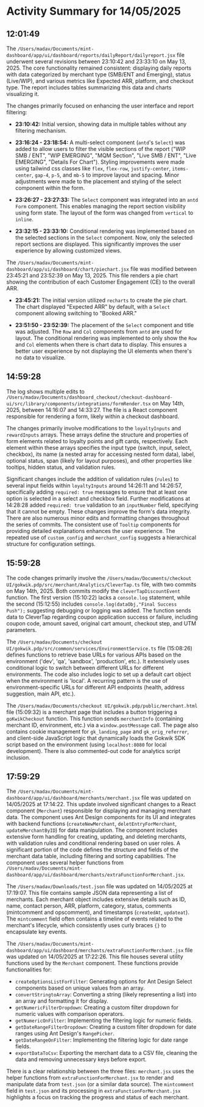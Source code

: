 # Activity Summary for 14/05/2025

## 12:01:49
The `/Users/madav/Documents/mint-dashboard/app/ui/dashboard/reports/dailyReport/dailyreport.jsx` file underwent several revisions between 23:10:42 and 23:33:10 on May 13, 2025.  The core functionality remained consistent: displaying daily reports with data categorized by merchant type (SMB/ENT and Emerging), status (Live/WIP), and various metrics like Expected ARR, platform, and checkout type.  The report includes tables summarizing this data and charts visualizing it.

The changes primarily focused on enhancing the user interface and report filtering:

* **23:10:42:** Initial version, showing data in multiple tables without any filtering mechanism.

* **23:16:24 - 23:18:54:**  A multi-select component (`antd`'s `Select`) was added to allow users to filter the visible sections of the report ("WIP SMB / ENT", "WIP EMERGING", "MQM Section", "Live SMB / ENT", "Live EMERGING", "Details For Chart").  Styling improvements were made using tailwind css classes like `flex`, `flex-row`, `justify-center`, `items-center`, `gap-4`, `p-5`, and `mb-5`  to improve layout and spacing. Minor adjustments were made to the placement and styling of the select component within the form.

* **23:26:27 - 23:27:33:** The `Select` component was integrated into an `antd` `Form` component. This enables managing the report section visibility using form state. The layout of the form was changed from `vertical` to `inline`.

* **23:32:15 - 23:33:10:** Conditional rendering was implemented based on the selected sections in the `Select` component. Now, only the selected report sections are displayed. This significantly improves the user experience by allowing customized views.

The `/Users/madav/Documents/mint-dashboard/app/ui/dashboard/chart/piechart.jsx` file was modified between 23:45:21 and 23:52:39 on May 13, 2025.  This file renders a pie chart showing the contribution of each Customer Engagement (CE) to the overall ARR.

* **23:45:21:**  The initial version utilized `recharts` to create the pie chart. The chart displayed "Expected ARR" by default, with a `Select` component allowing switching to "Booked ARR."


* **23:51:50 - 23:52:39:** The placement of the `Select` component and title was adjusted.  The `Row` and `Col` components from `antd` are used for layout.  The conditional rendering was implemented to only show the `Row` and `Col` elements when there is chart data to display.  This ensures a better user experience by not displaying the UI elements when there's no data to visualize.


## 14:59:28
The log shows multiple edits to `/Users/madav/Documents/dashboard_checkout/checkout-dashboard-ui/src/library/components/integrations/formRender.tsx`  on May 14th, 2025, between 14:16:07 and 14:33:27.  The file is a React component responsible for rendering a form, likely within a checkout dashboard.

The changes primarily involve modifications to the `loyaltyInputs` and `rewardInputs` arrays. These arrays define the structure and properties of form elements related to loyalty points and gift cards, respectively.  Each element within these arrays specifies the input type (switch, input, select, checkbox), its name (a nested array for accessing nested form data), label, optional status, span (likely for layout purposes), and other properties like tooltips, hidden status, and validation rules.

Significant changes include the addition of validation rules (`rules`) to several input fields within `loyaltyInputs` around 14:26:11 and 14:26:57,  specifically adding `required: true` messages to ensure that at least one option is selected in a select and checkbox field. Further modifications at 14:28:28 added `required: true` validation to an `inputNumber` field, specifying that it cannot be empty.  These changes improve the form's data integrity. There are also numerous minor edits and formatting changes throughout the series of commits.  The consistent use of `Tooltip` components for providing detailed explanations enhances the user experience.  The repeated use of  `custom_config` and `merchant_config` suggests a hierarchical structure for configuration settings.


## 15:59:28
The code changes primarily involve the `/Users/madav/Documents/checkout UI/gokwik.pdp/src/merchant/Analytics/CleverTap.ts` file,  with two commits on May 14th, 2025.  Both commits modify the `cleverTapDiscountEvent` function. The first version (15:10:22) lacks a `console.log` statement, while the second (15:12:55) includes  `console.log(dataObj,"Final Success Push");` suggesting debugging or logging was added.  The function sends data to CleverTap regarding coupon application success or failure,  including coupon code, amount saved, original cart amount, checkout step, and UTM parameters.

The `/Users/madav/Documents/checkout UI/gokwik.pdp/src/common/services/EnvironmentService.ts` file (15:08:26) defines functions to retrieve base URLs for various APIs based on the environment ('dev', 'qa', 'sandbox', 'production', etc.).  It extensively uses conditional logic to switch between different URLs for different environments.  The code also includes logic to set up a default cart object when the environment is 'local'.  A recurring pattern is the use of environment-specific URLs for different API endpoints (health, address suggestion, main API, etc.).

The `/Users/madav/Documents/checkout UI/gokwik.pdp/public/merchant.html` file (15:09:32) is a merchant page that includes a button triggering a `goKwikCheckout` function. This function sends `merchantInfo` (containing merchant ID, environment, etc.) via a `window.postMessage` call. The page also contains cookie management for `gk_landing_page` and `gk_orig_referrer`, and client-side JavaScript logic that dynamically loads the Gokwik SDK script based on the environment (using `localhost:8080` for local development).  There is also commented-out code for analytics script inclusion.


## 17:59:29
The `/Users/madav/Documents/mint-dashboard/app/ui/dashboard/merchants/merchant.jsx` file was updated on 14/05/2025 at 17:14:22.  This update involved significant changes to a React component (`Merchant`) responsible for displaying and managing merchant data.  The component uses Ant Design components for its UI and integrates with backend functions (`createNewMerchant`, `deletEntryForMerchant`, `updateMerchantByID`) for data manipulation.  The component includes extensive form handling for creating, updating, and deleting merchants, with validation rules and conditional rendering based on user roles.  A significant portion of the code defines the structure and fields of the merchant data table, including filtering and sorting capabilities.  The component uses several helper functions from `/Users/madav/Documents/mint-dashboard/app/ui/dashboard/merchants/extraFunctionForMerchant.jsx`.

The `/Users/madav/Downloads/test.json` file was updated on 14/05/2025 at 17:19:07. This file contains sample JSON data representing a list of merchants. Each merchant object includes extensive details such as ID, name, contact person, ARR, platform, category, status, comments (mintcomment and opscomment), and timestamps (`createdAt`, `updateat`). The `mintcomment` field often contains a timeline of events related to the merchant's lifecycle, which consistently uses curly braces `{}` to encapsulate key events.


The `/Users/madav/Documents/mint-dashboard/app/ui/dashboard/merchants/extraFunctionForMerchant.jsx` file was updated on 14/05/2025 at 17:22:26. This file houses several utility functions used by the `Merchant` component. These functions provide functionalities for:

*   `createOptionsListForFilter`: Generating options for Ant Design Select components based on unique values from an array.
*   `convertStringtoArray`: Converting a string (likely representing a list) into an array and formatting it for display.
*   `getNumericFilterDropdown`: Creating a custom filter dropdown for numeric values with comparison operators.
*   `getNumericOnFilter`: Implementing the filtering logic for numeric fields.
*   `getDateRangeFilterDropdown`: Creating a custom filter dropdown for date ranges using Ant Design's `RangePicker`.
*   `getDateRangeOnFilter`: Implementing the filtering logic for date range fields.
*   `exportDataToCsv`: Exporting the merchant data to a CSV file, cleaning the data and removing unnecessary keys before export.

There is a clear relationship between the three files: `merchant.jsx` uses the helper functions from `extraFunctionForMerchant.jsx` to render and manipulate data from `test.json` (or a similar data source).  The `mintcomment` field in `test.json` and its processing in `extraFunctionForMerchant.jsx` highlights a focus on tracking the progress and status of each merchant.
